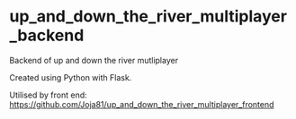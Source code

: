 # up_and_down_the_river_multiplayer_backend
Backend of up and down the river mutliplayer

Created using Python with Flask.

Utilised by front end: https://github.com/Joja81/up_and_down_the_river_multiplayer_frontend
